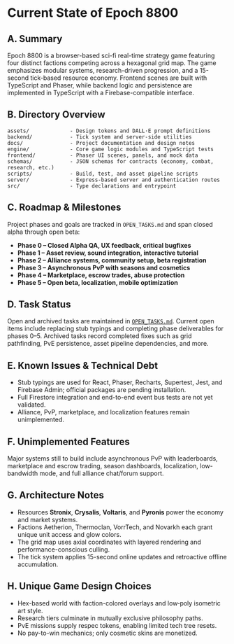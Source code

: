 # Current State of Epoch 8800

## A. Summary
Epoch 8800 is a browser-based sci-fi real-time strategy game featuring four distinct factions competing across a hexagonal grid map. The game emphasizes modular systems, research-driven progression, and a 15-second tick-based resource economy. Frontend scenes are built with TypeScript and Phaser, while backend logic and persistence are implemented in TypeScript with a Firebase-compatible interface.

## B. Directory Overview
```
assets/             - Design tokens and DALL·E prompt definitions
backend/            - Tick system and server-side utilities
docs/               - Project documentation and design notes
engine/             - Core game logic modules and TypeScript tests
frontend/           - Phaser UI scenes, panels, and mock data
schemas/            - JSON schemas for contracts (economy, combat, research, etc.)
scripts/            - Build, test, and asset pipeline scripts
server/             - Express-based server and authentication routes
src/                - Type declarations and entrypoint
```

## C. Roadmap & Milestones
Project phases and goals are tracked in `OPEN_TASKS.md` and span closed alpha through open beta:
- **Phase 0 – Closed Alpha QA, UX feedback, critical bugfixes**
- **Phase 1 – Asset review, sound integration, interactive tutorial**
- **Phase 2 – Alliance systems, community setup, beta registration**
- **Phase 3 – Asynchronous PvP with seasons and cosmetics**
- **Phase 4 – Marketplace, escrow trades, abuse protection**
- **Phase 5 – Open beta, localization, mobile optimization**

## D. Task Status
Open and archived tasks are maintained in [`OPEN_TASKS.md`](OPEN_TASKS.md). Current open items include replacing stub typings and completing phase deliverables for phases 0–5. Archived tasks record completed fixes such as grid pathfinding, PvE persistence, asset pipeline dependencies, and more.

## E. Known Issues & Technical Debt
- Stub typings are used for React, Phaser, Recharts, Supertest, Jest, and Firebase Admin; official packages are pending installation.
- Full Firestore integration and end-to-end event bus tests are not yet validated.
- Alliance, PvP, marketplace, and localization features remain unimplemented.

## F. Unimplemented Features
Major systems still to build include asynchronous PvP with leaderboards, marketplace and escrow trading, season dashboards, localization, low-bandwidth mode, and full alliance chat/forum support.

## G. Architecture Notes
- Resources **Stronix**, **Crysalis**, **Voltaris**, and **Pyronis** power the economy and market systems.
- Factions Aetherion, Thermoclan, VorrTech, and Novarkh each grant unique unit access and glow colors.
- The grid map uses axial coordinates with layered rendering and performance-conscious culling.
- The tick system applies 15-second online updates and retroactive offline accumulation.

## H. Unique Game Design Choices
- Hex-based world with faction-colored overlays and low‑poly isometric art style.
- Research tiers culminate in mutually exclusive philosophy paths.
- PvE missions supply respec tokens, enabling limited tech tree resets.
- No pay-to-win mechanics; only cosmetic skins are monetized.

